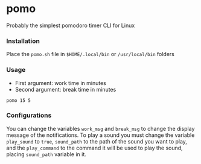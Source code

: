 # pomo
Probably the simplest pomodoro timer CLI for Linux

### Installation

Place the `pomo.sh` file in `$HOME/.local/bin` or `/usr/local/bin` folders

### Usage
- First argument: work time in minutes
- Second argument: break time in minutes
```
pomo 15 5
```

### Configurations

You can change the variables `work_msg` and `break_msg` to change the display message of the notifications.
To play a sound you must change the variable `play_sound` to `true`, `sound_path` to the path of the sound you want to play, and the `play_command` to the command it will be used to play the sound, placing `sound_path` variable in it.

